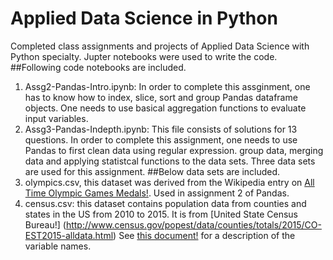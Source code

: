 # Applied Data Science in Python
Completed class assignments and projects of Applied Data Science with Python specialty. Jupter notebooks were used to write the code.
##Following code notebooks are included.
1. Assg2-Pandas-Intro.ipynb: In order to complete this assginment, one has to know how to index, slice, sort and group Pandas dataframe objects. 
One needs to use basical aggregation functions to evaluate input variables.
2. Assg3-Pandas-Indepth.ipynb: This file consists of solutions for 13 questions. 
In order to complete this assignment, one needs to use Pandas to first clean data using regular expression. 
group data, merging data and applying statistcal functions to the data sets. Three data sets are used for this assignment.
##Below data sets are included.
1. olympics.csv, this dataset was derived from the Wikipedia entry on [All Time Olympic Games Medals!](https://en.wikipedia.org/wiki/All-time_Olympic_Games_medal_table). Used in assignment 2 of Pandas. 
2. census.csv: this dataset contains population data from counties and states in the US from 2010 to 2015. 
It is from [United State Census Bureau!] (http://www.census.gov/popest/data/counties/totals/2015/CO-EST2015-alldata.html)
See [this document!](http://www.census.gov/popest/data/counties/totals/2015/files/CO-EST2015-alldata.pdf) for a description of the variable names.